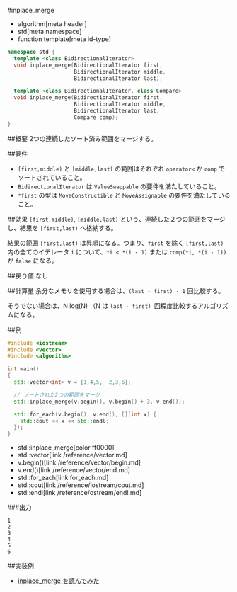#inplace_merge
* algorithm[meta header]
* std[meta namespace]
* function template[meta id-type]

```cpp
namespace std {
  template <class BidirectionalIterator>
  void inplace_merge(BidirectionalIterator first,
                     BidirectionalIterator middle,
                     BidirectionalIterator last);

  template <class BidirectionalIterator, class Compare>
  void inplace_merge(BidirectionalIterator first,
                     BidirectionalIterator middle,
                     BidirectionalIterator last,
                     Compare comp);
}
```

##概要
2つの連続したソート済み範囲をマージする。


##要件
- `[first,middle)` と `[middle,last)` の範囲はそれぞれ `operator<` か `comp` でソートされていること。
- `BidirectionalIterator` は `ValueSwappable` の要件を満たしていること。
- `*first` の型は `MoveConstructible` と `MoveAssignable` の要件を満たしていること。


##効果
`[first,middle)`, `[middle,last)` という、連続した２つの範囲をマージし、結果を `[first,last)` へ格納する。

結果の範囲 `[first,last)` は昇順になる。つまり、`first` を除く `[first,last)` 内の全てのイテレータ `i` について、`*i < *(i - 1)` または `comp(*i, *(i - 1))` が `false` になる。


##戻り値
なし


##計算量
余分なメモリを使用する場合は、`(last - first) - 1` 回比較する。

そうでない場合は、N log(N) （N は `last - first`）回程度比較するアルゴリズムになる。


##例
```cpp
#include <iostream>
#include <vector>
#include <algorithm>

int main()
{
  std::vector<int> v = {1,4,5,  2,3,6};

  // ソートされた2つの範囲をマージ
  std::inplace_merge(v.begin(), v.begin() + 3, v.end());

  std::for_each(v.begin(), v.end(), [](int x) {
    std::cout << x << std::endl;
  });
}
```
* std::inplace_merge[color ff0000]
* std::vector[link /reference/vector.md]
* v.begin()[link /reference/vector/begin.md]
* v.end()[link /reference/vector/end.md]
* std::for_each[link for_each.md]
* std::cout[link /reference/iostream/cout.md]
* std::endl[link /reference/ostream/endl.md]

###出力
```
1
2
3
4
5
6
```

##実装例
- [inplace_merge を読んでみた](http://www.kmonos.net/wlog/115.html#_2300101215)



